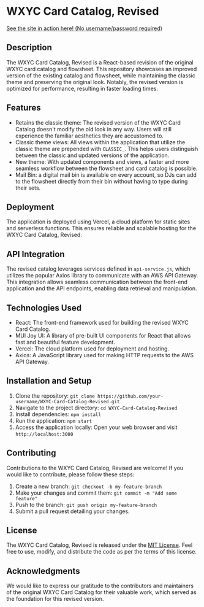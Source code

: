 # WXYC Card Catalog, Revised

[See the site in action here! (No username/password required)](card-catalog-draft.vercel.app)

## Description
The WXYC Card Catalog, Revised is a React-based revision of the original WXYC card catalog and flowsheet. This repository showcases an improved version of the existing catalog and flowsheet, while maintaining the classic theme and preserving the original look. Notably, the revised version is optimized for performance, resulting in faster loading times.

## Features
- Retains the classic theme: The revised version of the WXYC Card Catalog doesn't modify the old look in any way. Users will still experience the familiar aesthetics they are accustomed to.
- Classic theme views: All views within the application that utilize the classic theme are prepended with `CLASSIC_`. This helps users distinguish between the classic and updated versions of the application.
- New theme: With updated components and views, a faster and more seamless workflow between the flowsheet and card catalog is possible.
- Mail Bin: a digital mail bin is available on every account, so DJs can add to the flowsheet directly from their bin without having to type during their sets.

## Deployment
The application is deployed using Vercel, a cloud platform for static sites and serverless functions. This ensures reliable and scalable hosting for the WXYC Card Catalog, Revised.

## API Integration
The revised catalog leverages services defined in `api-service.js`, which utilizes the popular Axios library to communicate with an AWS API Gateway. This integration allows seamless communication between the front-end application and the API endpoints, enabling data retrieval and manipulation.

## Technologies Used
- React: The front-end framework used for building the revised WXYC Card Catalog.
- MUI Joy UI: A library of pre-built UI components for React that allows fast and beautiful feature development.
- Vercel: The cloud platform used for deployment and hosting.
- Axios: A JavaScript library used for making HTTP requests to the AWS API Gateway.

## Installation and Setup
1. Clone the repository: `git clone https://github.com/your-username/WXYC-Card-Catalog-Revised.git`
2. Navigate to the project directory: `cd WXYC-Card-Catalog-Revised`
3. Install dependencies: `npm install`
4. Run the application: `npm start`
5. Access the application locally: Open your web browser and visit `http://localhost:3000`

## Contributing
Contributions to the WXYC Card Catalog, Revised are welcome! If you would like to contribute, please follow these steps:
1. Create a new branch: `git checkout -b my-feature-branch`
2. Make your changes and commit them: `git commit -m "Add some feature"`
3. Push to the branch: `git push origin my-feature-branch`
4. Submit a pull request detailing your changes.

## License
The WXYC Card Catalog, Revised is released under the [MIT License](LICENSE). Feel free to use, modify, and distribute the code as per the terms of this license.

## Acknowledgments
We would like to express our gratitude to the contributors and maintainers of the original WXYC Card Catalog for their valuable work, which served as the foundation for this revised version.
